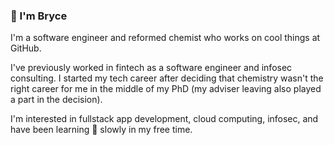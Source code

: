 ### 👋 I'm Bryce

I'm a software engineer and reformed chemist who works on cool things at GitHub.

I've previously worked in fintech as a software engineer and infosec consulting. I started my tech career after deciding that chemistry wasn't the right career for me in the middle of my PhD (my adviser leaving also played a part in the decision).

I'm interested in fullstack app development, cloud computing, infosec, and have been learning 🦀 slowly in my free time.
